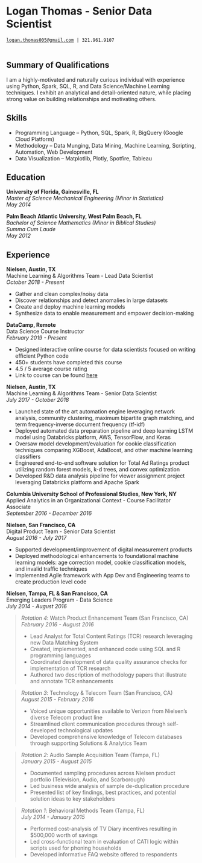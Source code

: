 # Logan Thomas - Senior Data Scientist
[`logan.thomas005@gmail.com`](mailto:logan.thomas005@gmail.com)` | 321.961.9107` <br/> <br/>

## Summary of Qualifications
I am a highly-motivated and naturally curious individual with experience using Python, Spark, SQL, R, and
Data Science/Machine Learning techniques. I exhibit an analytical and detail-oriented nature, while
placing strong value on building relationships and motivating others.


## Skills
- Programming Language &ndash; Python, SQL, Spark, R, BigQuery (Google Cloud Platform)  
- Methodology &ndash; Data Munging, Data Mining, Machine Learning, Scripting, Automation, Web Development  
- Data Visualization &ndash; Matplotlib, Plotly, Spotfire, Tableau  


## Education
**University of Florida, Gainesville, FL**  
*Master of Science Mechanical Engineering (Minor in Statistics)*  
*May 2014*  

**Palm Beach Atlantic University, West Palm Beach, FL**  
*Bachelor of Science Mathematics (Minor in Biblical Studies)*  
*Summa Cum Laude*  
*May 2012*


## Experience
**Nielsen, Austin, TX**  
Machine Learning & Algorithms Team - Lead Data Scientist  
*October 2018 - Present*  
- Gather and clean complex/noisy data
- Discover relationships and detect anomalies in large datasets
- Create and deploy machine learning models
- Synthesize data to enable measurement and empower decision-making

**DataCamp, Remote**  
Data Science Course Instructor  
*February 2019 - Present*  
- Designed interactive online course for data scientists focused on writing efficient Python code
- 450+ students have completed this course
- 4.5 / 5 average course rating
- Link to course can be found [here](https://www.datacamp.com/courses/writing-efficient-python-code)

**Nielsen, Austin, TX**  
Machine Learning & Algorithms Team - Senior Data Scientist  
*July 2017 - October 2018*  
- Launched state of the art automation engine leveraging network analysis, community clustering,
  maximum bipartite graph matching, and term frequency-inverse document frequency (tf-idf)
- Deployed automated data preparation pipeline and deep learning LSTM model using Databricks platform,
  AWS, TensorFlow, and Keras
- Oversaw model development/evaluation for cookie classification techniques comparing XGBoost, AdaBoost,
  and other machine learning classifiers
- Engineered end-to-end software solution for Total Ad Ratings product utilizing random forest models,
  k-d trees, and convex optimization
- Developed R&D data analysis pipeline for viewer assignment project leveraging Databricks platform and
  Apache Spark

**Columbia University School of Professional Studies, New York, NY**  
Applied Analytics in an Organizational Context - Course Facilitator Associate  
*September 2016 - December 2016*

**Nielsen, San Francisco, CA**  
Digital Product Team - Senior Data Scientist  
*August 2016 - July 2017*
- Supported development/improvement of digital measurement products
- Deployed methodological enhancements to foundational machine learning models: age correction model,
  cookie classification models, and invalid traffic techniques
- Implemented Agile framework with App Dev and Engineering teams to create production level code

**Nielsen, Tampa, FL & San Francisco, CA**  
Emerging Leaders Program - Data Science  
*July 2014 - August 2016*  
> *Rotation 4*: Watch Product Enhancement Team (San Francisco, CA)  
> *February 2016 - August 2016*  
> - Lead Analyst for Total Content Ratings (TCR) research leveraging new Data Matching System
> - Created, implemented, and enhanced code using SQL and R programming languages
> - Coordinated development of data quality assurance checks for implementation of TCR research
> - Authored two description of methodology papers that illustrate and annotate TCR enhancements

> *Rotation 3*: Technology & Telecom Team (San Francisco, CA)   
> *August 2015 - February 2016*  
> - Voiced unique opportunities available to Verizon from Nielsen’s diverse Telecom product line
> - Streamlined client communication procedures through self-developed technological updates
> - Developed comprehensive knowledge of Telecom databases through supporting Solutions & Analytics Team

> *Rotation 2*: Audio Sample Acquisition Team (Tampa, FL)  
> *January 2015 - August 2015*  
> - Documented sampling procedures across Nielsen product portfolio (Television, Audio, and Scarborough)
> - Led business wide analysis of sample de-duplication procedure
> - Presented list of key findings, best practices, and potential solution ideas to key stakeholders

> *Rotation 1*: Behavioral Methods Team (Tampa, FL)   
> *July 2014 - January 2015*  
> - Performed cost-analysis of TV Diary incentives resulting in $500,000 worth of savings
> - Led cross-functional team in evaluation of CATI logic within scripts used for phoning households
> - Developed informative FAQ website offered to respondents 

